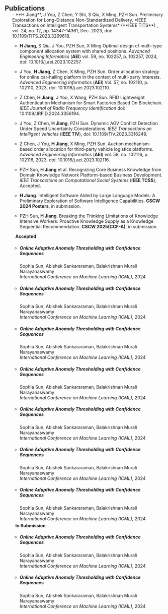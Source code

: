 <h2 id="publications" style="margin: 2px 0px -15px;">Publications</h2>

<div class="publications">
<ol class="bibliography">
-  **H Jiang**, J You, Z Chen, Y Shi, S Qiu, X Ming, PZH Sun. Preliminary Exploration for Long-Distance Non-Standardized Delivery. *IEEE Transactions on Intelligent Transportation Systems* (**IEEE TITS**) , vol. 24, no. 12, pp. 14347-14361, Dec. 2023, doi: 10.1109/TITS.2023.3299618.

- **H Jiang**, S Qiu, J You, PZH Sun, X Ming Optimal design of multi-type component allocation system with shared positions. *Advanced Engineering Informatics* (**AEI**) vol. 59, no. 102257, p. 102257, 2024, doi: 10.1016/j.aei.2023.102257.

- J You, **H Jiang**, Z Chen, X Ming, PZH Sun. Order allocation strategy for online car-hailing platform in the context of multi-party interests. *Advanced Engineering Informatics* (**AEI**) Vol. 57, no. 102110, p. 102110, 2023, doi: 10.1016/j.aei.2023.102110.

-  Z Chen, **H Jiang**, J You, X Wang, PZH Sun. RFID Lightweight Authentication Mechanism for Smart Factories Based On Blockchain. *IEEE Journal of Radio Frequency Identification* doi: 10.1109/JRFID.2024.3356194.

-  J You, Z Chen, **H Jiang**, PZH Sun. Dynamic AGV Conflict Detection Under Speed Uncertainty Considerations. *IEEE Transactions on Intelligent Vehicles* (**IEEE TIV**), doi: 10.1109/TIV.2023.3316249.

-  Z Chen, J You, **H Jiang**, X Ming, PZH Sun. Auction mechanism-based order allocation for third-party vehicle logistics platforms. *Advanced Engineering Informatics* (**AEI**) vol. 58, no. 102116, p. 102116, 2023, doi: 10.1016/j.aei.2023.102116.

-  PZH Sun, **H Jiang** et al. Recognizing Core Business Knowledge from Domain Knowledge Network Platform-based Business Development. *IEEE Transactions on Computational Social Systems* (**IEEE TCSS**), Accepted.

-  **H Jiang**. Intelligent Software Aided by Large Language Models: A Preliminary Exploration of Software Intelligence Capabilities. **CSCW 2024 Posters**, in submission.

-  PZH Sun, **H Jiang**. Breaking the Thinking Limitations of Knowledge Intensive Workers: Proactive Knowledge Supply as a Knowledge Sequential Recommendation. **CSCW 2025(CCF-A)**, in submission.



<h4 style="margin:0 10px 0;">Accepted</h4>

<ul style="margin:0 0 5px;">
<li><h5>Online Adaptive Anomaly Thresholding with Confidence Sequences</h5> Sophia Sun, Abishek Sankararaman, Balakrishnan Murali Narayanaswamy <br>
  <i> International Conference on Machine Learning (ICML),</i> 2024 <br>
  </li>
</ul>

<ul style="margin:0 0 5px;">
<li><h5>Online Adaptive Anomaly Thresholding with Confidence Sequences</h5> Sophia Sun, Abishek Sankararaman, Balakrishnan Murali Narayanaswamy <br>
  <i> International Conference on Machine Learning (ICML),</i> 2024 <br>
  </li>
</ul>

<ul style="margin:0 0 5px;">
<li><h5>Online Adaptive Anomaly Thresholding with Confidence Sequences</h5> Sophia Sun, Abishek Sankararaman, Balakrishnan Murali Narayanaswamy <br>
  <i> International Conference on Machine Learning (ICML),</i> 2024 <br>
  </li>
</ul>

<ul style="margin:0 0 5px;">
<li><h5>Online Adaptive Anomaly Thresholding with Confidence Sequences</h5> Sophia Sun, Abishek Sankararaman, Balakrishnan Murali Narayanaswamy <br>
  <i> International Conference on Machine Learning (ICML),</i> 2024 <br>
  </li>
</ul>

<ul style="margin:0 0 5px;">
<li><h5>Online Adaptive Anomaly Thresholding with Confidence Sequences</h5> Sophia Sun, Abishek Sankararaman, Balakrishnan Murali Narayanaswamy <br>
  <i> International Conference on Machine Learning (ICML),</i> 2024 <br>
  </li>
</ul>

<ul style="margin:0 0 5px;">
<li><h5>Online Adaptive Anomaly Thresholding with Confidence Sequences</h5> Sophia Sun, Abishek Sankararaman, Balakrishnan Murali Narayanaswamy <br>
  <i> International Conference on Machine Learning (ICML),</i> 2024 <br>
  </li>
</ul>

<ul style="margin:0 0 5px;">
<li><h5>Online Adaptive Anomaly Thresholding with Confidence Sequences</h5> Sophia Sun, Abishek Sankararaman, Balakrishnan Murali Narayanaswamy <br>
  <i> International Conference on Machine Learning (ICML),</i> 2024 <br>
  </li>
</ul>

<h4 style="margin:0 10px 0;">In Submission</h4>

<ul style="margin:0 0 5px;">
<li><h5>Online Adaptive Anomaly Thresholding with Confidence Sequences</h5> Sophia Sun, Abishek Sankararaman, Balakrishnan Murali Narayanaswamy <br>
  <i> International Conference on Machine Learning (ICML),</i> 2024 <br>
  </li>
</ul>

<ul style="margin:0 0 5px;">
<li><h5>Online Adaptive Anomaly Thresholding with Confidence Sequences</h5> Sophia Sun, Abishek Sankararaman, Balakrishnan Murali Narayanaswamy <br>
  <i> International Conference on Machine Learning (ICML),</i> 2024 <br>
  </li>
</ul>
